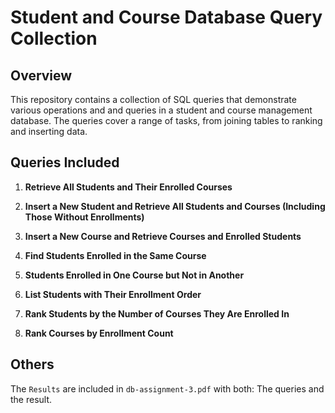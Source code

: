 # Student and Course Database Query Collection

## Overview

This repository contains a collection of SQL queries that demonstrate various operations and and queries in a student and course management database. The queries cover a range of tasks, from joining tables to ranking and inserting data.

## Queries Included

1. **Retrieve All Students and Their Enrolled Courses**

2. **Insert a New Student and Retrieve All Students and Courses (Including Those Without Enrollments)**

3. **Insert a New Course and Retrieve Courses and Enrolled Students**

4. **Find Students Enrolled in the Same Course**

5. **Students Enrolled in One Course but Not in Another**

6. **List Students with Their Enrollment Order**

7. **Rank Students by the Number of Courses They Are Enrolled In**

8. **Rank Courses by Enrollment Count**

## Others

The `Results` are included in `db-assignment-3.pdf` with both: The queries and the result.